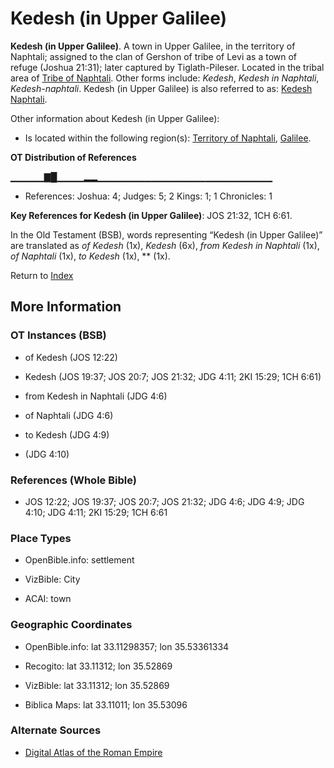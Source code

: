 # Kedesh (in Upper Galilee)
**Kedesh (in Upper Galilee)**. 
A town in Upper Galilee, in the territory of Naphtali; assigned to the clan of Gershon of tribe of Levi as a town of refuge (Joshua 21:31); later captured by Tiglath-Pileser. 
Located in the tribal area of [Tribe of Naphtali](../../../groups/md/acai/Naphtali.md). 
Other forms include: 
*Kedesh*, *Kedesh in Naphtali*, *Kedesh-naphtali*. 
Kedesh (in Upper Galilee) is also referred to as: 
[Kedesh Naphtali](Kedesh-naphtali.md). 




Other information about Kedesh (in Upper Galilee):


* Is located within the following region(s): 
[Territory of Naphtali](TerritoryOfNaphtali.md), [Galilee](Galilee.md). 


**OT Distribution of References**

▁▁▁▁▁▇█▁▁▁▁▂▂▁▁▁▁▁▁▁▁▁▁▁▁▁▁▁▁▁▁▁▁▁▁▁▁▁▁
* References: Joshua: 4; Judges: 5; 2 Kings: 1; 1 Chronicles: 1



**Key References for Kedesh (in Upper Galilee)**: 
JOS 21:32, 1CH 6:61. 


In the Old Testament (BSB), words representing “Kedesh (in Upper Galilee)” are translated as 
*of Kedesh* (1x), *Kedesh* (6x), *from Kedesh in Naphtali* (1x), *of Naphtali* (1x), *to Kedesh* (1x), ** (1x). 




Return to [Index](00-Index.md)

## More Information

### OT Instances (BSB)

* of Kedesh (JOS 12:22)

* Kedesh (JOS 19:37; JOS 20:7; JOS 21:32; JDG 4:11; 2KI 15:29; 1CH 6:61)

* from Kedesh in Naphtali (JDG 4:6)

* of Naphtali (JDG 4:6)

* to Kedesh (JDG 4:9)

*  (JDG 4:10)



### References (Whole Bible)

* JOS 12:22; JOS 19:37; JOS 20:7; JOS 21:32; JDG 4:6; JDG 4:9; JDG 4:10; JDG 4:11; 2KI 15:29; 1CH 6:61


### Place Types

* OpenBible.info: settlement

* VizBible: City

* ACAI: town



### Geographic Coordinates

* OpenBible.info: lat 33.11298357; lon 35.53361334

* Recogito: lat 33.11312; lon 35.52869

* VizBible: lat 33.11312; lon 35.52869

* Biblica Maps: lat 33.11011; lon 35.53096



### Alternate Sources

* [Digital Atlas of the Roman Empire](https://imperium.ahlfeldt.se/places/33327)



